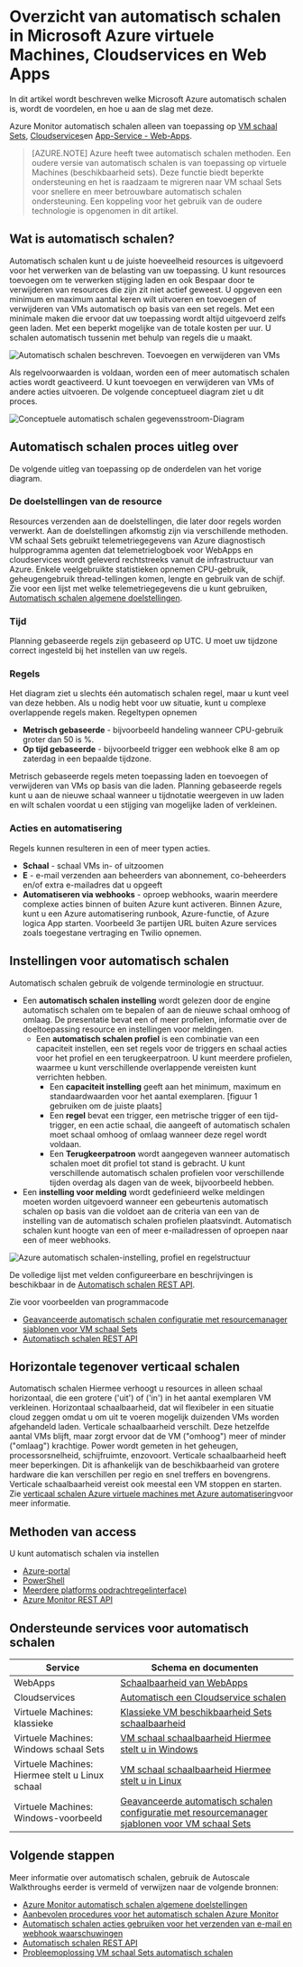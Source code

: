 <properties
    pageTitle="Overzicht van automatisch schalen in Microsoft Azure virtuele Machines, Cloudservices en Web Apps | Microsoft Azure"
    description="Overzicht van automatisch schalen in Microsoft Azure. Geldt voor virtuele Machines, Cloudservices en Webapps."
    authors="rboucher"
    manager="carolz"
    editor=""
    services="monitoring-and-diagnostics"
    documentationCenter="monitoring-and-diagnostics"/>

<tags
    ms.service="monitoring-and-diagnostics"
    ms.workload="na"
    ms.tgt_pltfrm="na"
    ms.devlang="na"
    ms.topic="article"
    ms.date="09/06/2016"
    ms.author="robb"/>

# <a name="overview-of-autoscale-in-microsoft-azure-virtual-machines-cloud-services-and-web-apps"></a>Overzicht van automatisch schalen in Microsoft Azure virtuele Machines, Cloudservices en Web Apps

In dit artikel wordt beschreven welke Microsoft Azure automatisch schalen is, wordt de voordelen, en hoe u aan de slag met deze.  

Azure Monitor automatisch schalen alleen van toepassing op [VM schaal Sets](https://azure.microsoft.com/services/virtual-machine-scale-sets/), [Cloudservices](https://azure.microsoft.com/services/cloud-services/)en [App-Service - Web-Apps](https://azure.microsoft.com/services/app-service/web/).

>[AZURE.NOTE] Azure heeft twee automatisch schalen methoden. Een oudere versie van automatisch schalen is van toepassing op virtuele Machines (beschikbaarheid sets). Deze functie biedt beperkte ondersteuning en het is raadzaam te migreren naar VM schaal Sets voor snellere en meer betrouwbare automatisch schalen ondersteuning. Een koppeling voor het gebruik van de oudere technologie is opgenomen in dit artikel.  


## <a name="what-is-autoscale"></a>Wat is automatisch schalen?

Automatisch schalen kunt u de juiste hoeveelheid resources is uitgevoerd voor het verwerken van de belasting van uw toepassing. U kunt resources toevoegen om te verwerken stijging laden en ook Bespaar door te verwijderen van resources die zijn zit niet actief geweest. U opgeven een minimum en maximum aantal keren wilt uitvoeren en toevoegen of verwijderen van VMs automatisch op basis van een set regels. Met een minimale maken die ervoor dat uw toepassing wordt altijd uitgevoerd zelfs geen laden. Met een beperkt mogelijke van de totale kosten per uur. U schalen automatisch tussenin met behulp van regels die u maakt.

 ![Automatisch schalen beschreven. Toevoegen en verwijderen van VMs](./media/monitoring-autoscale-overview/AutoscaleConcept.png)

Als regelvoorwaarden is voldaan, worden een of meer automatisch schalen acties wordt geactiveerd. U kunt toevoegen en verwijderen van VMs of andere acties uitvoeren. De volgende conceptueel diagram ziet u dit proces.  

 ![Conceptuele automatisch schalen gegevensstroom-Diagram](./media/monitoring-autoscale-overview/AutoscaleOverview3.png)


## <a name="autoscale-process-explained"></a>Automatisch schalen proces uitleg over
De volgende uitleg van toepassing op de onderdelen van het vorige diagram.   

### <a name="resource-metrics"></a>De doelstellingen van de resource
Resources verzenden aan de doelstellingen, die later door regels worden verwerkt. Aan de doelstellingen afkomstig zijn via verschillende methoden.
VM schaal Sets gebruikt telemetriegegevens van Azure diagnostisch hulpprogramma agenten dat telemetrielogboek voor WebApps en cloudservices wordt geleverd rechtstreeks vanuit de infrastructuur van Azure. Enkele veelgebruikte statistieken opnemen CPU-gebruik, geheugengebruik thread-tellingen komen, lengte en gebruik van de schijf. Zie voor een lijst met welke telemetriegegevens die u kunt gebruiken, [Automatisch schalen algemene doelstellingen](insights-autoscale-common-metrics.md).

### <a name="time"></a>Tijd
Planning gebaseerde regels zijn gebaseerd op UTC. U moet uw tijdzone correct ingesteld bij het instellen van uw regels.  

### <a name="rules"></a>Regels
Het diagram ziet u slechts één automatisch schalen regel, maar u kunt veel van deze hebben. Als u nodig hebt voor uw situatie, kunt u complexe overlappende regels maken.  Regeltypen opnemen  

 - **Metrisch gebaseerde** - bijvoorbeeld handeling wanneer CPU-gebruik groter dan 50 is %.
 - **Op tijd gebaseerde** - bijvoorbeeld trigger een webhook elke 8 am op zaterdag in een bepaalde tijdzone.

Metrisch gebaseerde regels meten toepassing laden en toevoegen of verwijderen van VMs op basis van die laden. Planning gebaseerde regels kunt u aan de nieuwe schaal wanneer u tijdnotatie weergeven in uw laden en wilt schalen voordat u een stijging van mogelijke laden of verkleinen.  


### <a name="actions-and-automation"></a>Acties en automatisering

Regels kunnen resulteren in een of meer typen acties.

- **Schaal** - schaal VMs in- of uitzoomen
- **E** - e-mail verzenden aan beheerders van abonnement, co-beheerders en/of extra e-mailadres dat u opgeeft
- **Automatiseren via webhooks** - oproep webhooks, waarin meerdere complexe acties binnen of buiten Azure kunt activeren. Binnen Azure, kunt u een Azure automatisering runbook, Azure-functie, of Azure logica App starten. Voorbeeld 3e partijen URL buiten Azure services zoals toegestane vertraging en Twilio opnemen.


## <a name="autoscale-settings"></a>Instellingen voor automatisch schalen
Automatisch schalen gebruik de volgende terminologie en structuur.

- Een **automatisch schalen instelling** wordt gelezen door de engine automatisch schalen om te bepalen of aan de nieuwe schaal omhoog of omlaag. De presentatie bevat een of meer profielen, informatie over de doeltoepassing resource en instellingen voor meldingen.
    - Een **automatisch schalen profiel** is een combinatie van een capaciteit instellen, een set regels voor de triggers en schaal acties voor het profiel en een terugkeerpatroon. U kunt meerdere profielen, waarmee u kunt verschillende overlappende vereisten kunt verrichten hebben.
        - Een **capaciteit instelling** geeft aan het minimum, maximum en standaardwaarden voor het aantal exemplaren. [figuur 1 gebruiken om de juiste plaats]
        - Een **regel** bevat een trigger, een metrische trigger of een tijd-trigger, en een actie schaal, die aangeeft of automatisch schalen moet schaal omhoog of omlaag wanneer deze regel wordt voldaan.
        - Een **Terugkeerpatroon** wordt aangegeven wanneer automatisch schalen moet dit profiel tot stand is gebracht. U kunt verschillende automatisch schalen profielen voor verschillende tijden overdag als dagen van de week, bijvoorbeeld hebben.
- Een **instelling voor melding** wordt gedefinieerd welke meldingen moeten worden uitgevoerd wanneer een gebeurtenis automatisch schalen op basis van die voldoet aan de criteria van een van de instelling van de automatisch schalen profielen plaatsvindt. Automatisch schalen kunt hoogte van een of meer e-mailadressen of oproepen naar een of meer webhooks.

![Azure automatisch schalen-instelling, profiel en regelstructuur](./media/monitoring-autoscale-overview/AzureResourceManagerRuleStructure3.png)

De volledige lijst met velden configureerbare en beschrijvingen is beschikbaar in de [Automatisch schalen REST API](https://msdn.microsoft.com/library/dn931928.aspx).

Zie voor voorbeelden van programmacode

* [Geavanceerde automatisch schalen configuratie met resourcemanager sjablonen voor VM schaal Sets](insights-advanced-autoscale-virtual-machine-scale-sets.md)  
* [Automatisch schalen REST API](https://msdn.microsoft.com/library/dn931953.aspx)



## <a name="horizontal-vs-vertical-scaling"></a>Horizontale tegenover verticaal schalen

Automatisch schalen Hiermee verhoogt u resources in alleen schaal horizontaal, die een grotere ('uit') of ('in') in het aantal exemplaren VM verkleinen.  Horizontaal schaalbaarheid, dat wil flexibeler in een situatie cloud zeggen omdat u om uit te voeren mogelijk duizenden VMs worden afgehandeld laden. Verticale schaalbaarheid verschilt. Deze hetzelfde aantal VMs blijft, maar zorgt ervoor dat de VM ("omhoog") meer of minder ("omlaag") krachtige. Power wordt gemeten in het geheugen, processorsnelheid, schijfruimte, enzovoort.  Verticale schaalbaarheid heeft meer beperkingen. Dit is afhankelijk van de beschikbaarheid van grotere hardware die kan verschillen per regio en snel treffers en bovengrens. Verticale schaalbaarheid vereist ook meestal een VM stoppen en starten. Zie [verticaal schalen Azure virtuele machines met Azure automatisering](../virtual-machines/virtual-machines-linux-vertical-scaling-automation.md)voor meer informatie.


## <a name="methods-of-access"></a>Methoden van access
U kunt automatisch schalen via instellen

- [Azure-portal](insights-how-to-scale.md)
- [PowerShell](insights-powershell-samples.md#create-and-manage-autoscale-settings)
- [Meerdere platforms opdrachtregelinterface)](insights-cli-samples.md#autoscale )
- [Azure Monitor REST API](https://msdn.microsoft.com/library/azure/dn931953.aspx )

## <a name="supported-services-for-autoscale"></a>Ondersteunde services voor automatisch schalen


| Service                              | Schema en documenten                                       |
|--------------------------------------|-----------------------------------------------------|
| WebApps                             | [Schaalbaarheid van WebApps](insights-how-to-scale.md)              |
| Cloudservices                       | [Automatisch een Cloudservice schalen](../cloud-services/cloud-services-how-to-scale.md) |
| Virtuele Machines: klassieke           | [Klassieke VM beschikbaarheid Sets schaalbaarheid](https://blogs.msdn.microsoft.com/kaevans/2015/02/20/autoscaling-azurevirtual-machines/) |
| Virtuele Machines: Windows schaal Sets| [VM schaal schaalbaarheid Hiermee stelt u in Windows](../virtual-machine-scale-sets/virtual-machine-scale-sets-windows-autoscale.md)  |
| Virtuele Machines: Hiermee stelt u Linux schaal  | [VM schaal schaalbaarheid Hiermee stelt u in Linux](../virtual-machine-scale-sets/virtual-machine-scale-sets-linux-autoscale.md) |
| Virtuele Machines: Windows-voorbeeld   | [Geavanceerde automatisch schalen configuratie met resourcemanager sjablonen voor VM schaal Sets](insights-advanced-autoscale-virtual-machine-scale-sets.md) |

## <a name="next-steps"></a>Volgende stappen

Meer informatie over automatisch schalen, gebruik de Autoscale Walkthroughs eerder is vermeld of verwijzen naar de volgende bronnen:

- [Azure Monitor automatisch schalen algemene doelstellingen](insights-autoscale-common-metrics.md)
- [Aanbevolen procedures voor het automatisch schalen Azure Monitor](insights-autoscale-best-practices.md)
- [Automatisch schalen acties gebruiken voor het verzenden van e-mail en webhook waarschuwingen](insights-autoscale-to-webhook-email.md)
- [Automatisch schalen REST API](https://msdn.microsoft.com/library/dn931953.aspx)
- [Probleemoplossing VM schaal Sets automatisch schalen](../virtual-machine-scale-sets/virtual-machine-scale-sets-troubleshoot.md)

